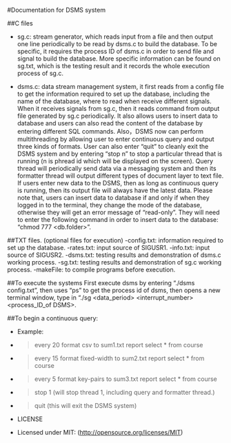 #Documentation for DSMS system

##C files
- sg.c: stream generator, which reads input from a file and then output one line periodically to be read by dsms.c to build the database. To be specific, it requires the process ID of dsms.c in order to send file and signal to build the database. More specific information can be found on sg.txt, which is the testing result and it records the whole execution process of sg.c.

- dsms.c: data stream management system, it first reads from a config file to get the information required to set up the database, including the name of the database, where to read when receive different signals. When it receives signals from sg.c, then it reads command from output file generated by sg.c periodically. It also allows users to insert data to database and users can also read the content of the database by entering different SQL commands. Also，DSMS now can perform multithreading by allowing user to enter continuous query and output three kinds of formats. User can also enter “quit” to cleanly exit the DSMS system and by entering “stop n” to stop a particular thread that is running (n is phread id which will be displayed on the screen). Query thread will periodically send data via a messaging system and then its formatter thread will output different types of document layer to text file. If users enter new data to the DSMS, then as long as continuous query is running, then its output file will always have the latest data. Please note that, users can insert data to database if and only if when they logged in to the terminal, they change the mode of the database, otherwise they will get an error message of “read-only”. They will need to enter the following command in order to insert data to the database: “chmod 777 <db.folder>”.
	
##TXT files. (optional files for execution)
-config.txt: information required to set up the database.
-rates.txt: input source of SIGUSR1.
-info.txt: input source of SIGUSR2.
-dsms.txt: testing results and demonstration of dsms.c working process.
-sg.txt: testing results and demonstration of sg.c working process.
-makeFile: to compile programs before execution.

##To execute the systems
First execute dsms by entering “./dsms config.txt”, then uses “ps” to get the process id of dsms, then opens a new terminal window, type in “./sg <inputFile> <data_period> <outputFile> <interrupt_number> <process_ID_of DSMS>.

##To begin a continuous query:
- Example: 
- > every 20 format csv to sum1.txt report select * from course
- > every 15 format fixed-width to sum2.txt report select * from course
- > every 5 format key-pairs to sum3.txt report select * from course
- > stop 1 (will stop thread 1, including query and formatter thread.)
- > quit (this will exit the DSMS system)

- LICENSE
- Licensed under MIT: (http://opensource.org/licenses/MIT)
